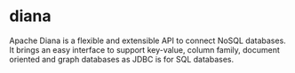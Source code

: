 # diana
Apache Diana is a flexible and extensible API to connect NoSQL databases. It brings an easy interface to support key-value, column family, document oriented and graph databases as JDBC is for SQL databases.
